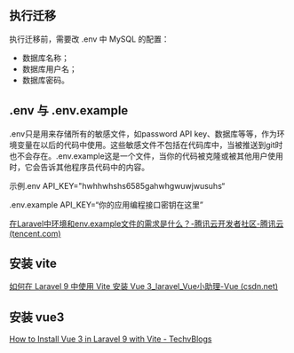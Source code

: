 ## 执行迁移

执行迁移前，需要改 .env 中 MySQL 的配置：

- 数据库名称；
- 数据库用户名；
- 数据库密码。

## .env 与 .env.example 

.env只是用来存储所有的敏感文件，如password API key、数据库等等，作为环境变量在以后的代码中使用。这些敏感文件不包括在代码库中，当被推送到git时也不会存在。.env.example这是一个文件，当你的代码被克隆或被其他用户使用时，它会告诉其他程序员代码中的内容。

示例.env API_KEY="hwhhwhshs6585gahwhgwuwjwusuhs“

.env.example API_KEY=“你的应用编程接口密钥在这里”

[在Laravel中环境和env.example文件的需求是什么？-腾讯云开发者社区-腾讯云 (tencent.com)](https://cloud.tencent.com/developer/ask/sof/180139)

## 安装 vite

[如何在 Laravel 9 中使用 Vite 安装 Vue 3_laravel_Vue小助理-Vue (csdn.net)](https://devpress.csdn.net/vue/62f8fc48c6770329307fc91d.html)

## 安装 vue3

[How to Install Vue 3 in Laravel 9 with Vite - TechvBlogs](https://techvblogs.com/blog/how-to-install-vue-3-in-laravel-9-with-vite)